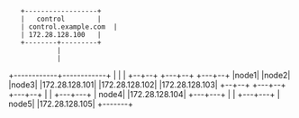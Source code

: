        +------------------+
       |   control        |
       | control.example.com  |
       | 172.28.128.100   |
       +--------+---------+
                |
                |
   +------------+------------+
   |            |            |
+--+--+     +---+--+     +---+--+
|node1|     |node2|     |node3|
|172.28.128.101|  |172.28.128.102|  |172.28.128.103|
+--+--+     +---+--+     +---+--+
                |
                |
              +---+---+
              | node4|
              |172.28.128.104|
              +---+---+
                  |
                  |
              +---+---+
              | node5|
              |172.28.128.105|
              +-------+
